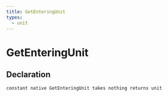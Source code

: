```yaml
---
title: GetEnteringUnit
types:
  - unit
---
```


# GetEnteringUnit

## Declaration

```jass
constant native GetEnteringUnit takes nothing returns unit
```
